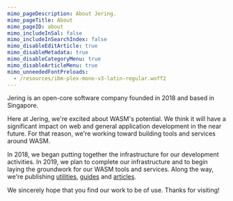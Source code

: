 ```yaml
---
mimo_pageDescription: About Jering.
mimo_pageTitle: About
mimo_pageID: about
mimo_includeInSal: false
mimo_includeInSearchIndex: false
mimo_disableEditArticle: true
mimo_disableMetadata: true
mimo_disableCategoryMenu: true
mimo_disableArticleMenu: true
mimo_unneededFontPreloads:
  - /resources/ibm-plex-mono-v3-latin-regular.woff2
---
```


Jering is an open-core software company founded in 2018 and based in Singapore.  

Here at Jering, we're excited about WASM's potential.
We think it will have a significant impact on web and general application development in the near future. 
For that reason, we're working toward building tools and services around WASM.  

In 2018, we began putting together the infrastructure for our development activities. In 2019, we plan to complete our infrastructure and to begin 
laying the groundwork for our WASM tools and services. Along the way, we're publishing [utilities](/utilities), [guides](/guides) and [articles](/articles).

We sincerely hope that you find our work to be of use. Thanks for visiting!
